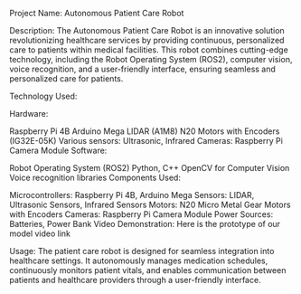 Project Name: Autonomous Patient Care Robot

Description:
The Autonomous Patient Care Robot is an innovative solution revolutionizing healthcare services by providing continuous, personalized care to patients within medical facilities. This robot combines cutting-edge technology, including the Robot Operating System (ROS2), computer vision, voice recognition, and a user-friendly interface, ensuring seamless and personalized care for patients.

Technology Used:

Hardware:

Raspberry Pi 4B
Arduino Mega
LIDAR (A1M8)
N20 Motors with Encoders (IG32E-05K)
Various sensors: Ultrasonic, Infrared
Cameras: Raspberry Pi Camera Module
Software:

Robot Operating System (ROS2)
Python, C++
OpenCV for Computer Vision
Voice recognition libraries
Components Used:

Microcontrollers: Raspberry Pi 4B, Arduino Mega
Sensors: LIDAR, Ultrasonic Sensors, Infrared Sensors
Motors: N20 Micro Metal Gear Motors with Encoders
Cameras: Raspberry Pi Camera Module
Power Sources: Batteries, Power Bank
Video Demonstration:
Here is the prototype of our model video link

Usage:
The patient care robot is designed for seamless integration into healthcare settings. It autonomously manages medication schedules, continuously monitors patient vitals, and enables communication between patients and healthcare providers through a user-friendly interface.
